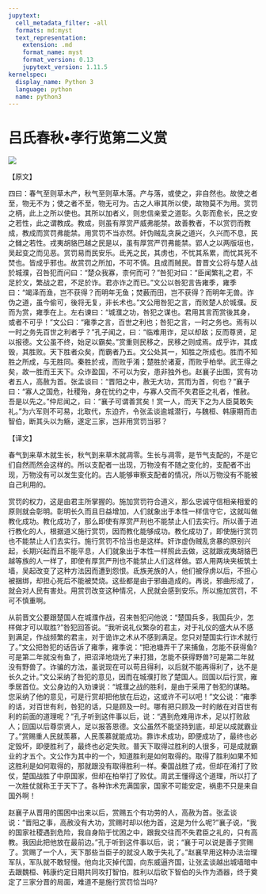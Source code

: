 ```yaml
---
jupytext:
  cell_metadata_filter: -all
  formats: md:myst
  text_representation:
    extension: .md
    format_name: myst
    format_version: 0.13
    jupytext_version: 1.11.5
kernelspec:
  display_name: Python 3
  language: python
  name: python3
---
```

# 吕氏春秋&#8226;孝行览第二义赏

![](image/cover.jpg)

【原文】

四曰：春气至则草木产，秋气至则草木落。产与落，或使之，非自然也。故使之者至，物无不为；使之者不至，物无可为。古之人审其所以使，故物莫不为用。赏罚之柄，此上之所以使也。其所以加者义，则忠信亲爱之道彰。久彰而愈长，民之安之若性，此之谓教成。教成，则虽有厚赏严威弗能禁。故善教者，不以赏罚而教成，教成而赏罚弗能禁。用赏罚不当亦然。奸伪贼乱贪戾之道兴，久兴而不息，民之雠之若性。戎夷胡貉巴越之民是以，虽有厚赏严罚弗能禁。郢人之以两版垣也，吴起变之而见恶。赏罚易而民安乐。氐羌之民，其虏也，不忧其系累，而忧其死不焚也。皆成乎邪也。故赏罚之所加，不可不慎。且成而贼民。昔晋文公将与楚人战於城濮，召咎犯而问曰：“楚众我寡，柰何而可？”咎犯对曰：“臣闻繁礼之君，不足於文，繁战之君，不足於诈。君亦诈之而已。”文公以咎犯言告雍季，雍季曰：“竭泽而渔，岂不获得？而明年无鱼；焚薮而田，岂不获得？而明年无兽。诈伪之道，虽今偷可，後将无复，非长术也。”文公用咎犯之言，而败楚人於城濮。反而为赏，雍季在上。左右谏曰：“城濮之功，咎犯之谋也。君用其言而赏後其身，或者不可乎！”文公曰：“雍季之言，百世之利也；咎犯之言，一时之务也。焉有以一时之务先百世之利者乎？”孔子闻之，曰：“临难用诈，足以却敌；反而尊贤，足以报德。文公虽不终，始足以霸矣。”赏重则民移之，民移之则成焉。成乎诈，其成毁，其胜败。天下胜者众矣，而霸者乃五。文公处其一，知胜之所成也。胜而不知胜之所成，与无胜同。秦胜於戎，而败乎淆；楚胜於诸夏，而败乎柏举。武王得之矣，故一胜而王天下。众诈盈国，不可以为安，患非独外也。赵襄子出围，赏有功者五人，高赦为首。张孟谈曰：“晋阳之中，赦无大功，赏而为首，何也？”襄子曰：“寡人之国危，社稷殆，身在忧约之中，与寡人交而不失君臣之礼者，惟赦。吾是以先之。”仲尼闻之，曰：“襄子可谓善赏矣！赏一人，而天下之为人臣莫敢失礼。”为六军则不可易，北取代，东迫齐，令张孟谈逾城潜行，与魏桓、韩康期而击智伯，断其头以为觞，遂定三家，岂非用赏罚当邪？

【译文】

春气到来草木就生长，秋气到来草木就凋零。生长与凋零，是节气支配的，不是它们自然而然会这样的。所以支配者一出现，万物没有不随之变化的，支配者不出现，万物没有可以发生变化的。古人能够审察支配者的情况，所以万物没有不能被自己利用的。

赏罚的权力，这是由君主所掌握的。施加赏罚符合道义，那么忠诚守信相亲相爱的原则就会彰明。彰明长久而且日益增加，人们就象出于本性一样信守它，这就叫做教化成功。教化成功了，那么即使有厚赏严刑也不能禁止人们去实行。所以善于进行教化的人，根据道义施行赏罚，因而教化能够成功。教化成功了，即使施行赏罚也不能禁止人们去实行。施行赏罚不恰当也是这样。奸诈虚伪贼乱贪暴的原别兴起，长期兴起而且不能平息，人们就象出于本性一样照此去做，这就跟戎夷胡貉巴越等族的人一样了，即使有厚赏严刑也不能禁止人们这样做。郢人用两块夹板筑土墙，吴起改变了这种方法因而遭到怨恨。氐族羌族的人，他们被俘虏以后，不担心被捆绑，却担心死后不能被焚烧。这些都是由于邪曲造成的。再说，邪曲形成了，就会对人民有害处。用赏罚改变这种情况，人民就会感到安乐。所以施加赏罚，不可不慎重啊。

从前晋文公要跟楚国人在城濮作战，召来咎犯问他说：“楚国兵多，我国兵少，怎样做才可以取胜?”咎犯回答说。“我听说礼仪繁杂的君主，对于礼仪的盛大从不感到满足，作战频繁的君主，对于诡诈之术从不感到满足。您只对楚国实行诈术就行了。”文公把咎犯的话告诉了雍季，雍季说：“把池塘弄干了来捕鱼，怎能不获得鱼?可是第二年就没有鱼了，把沼泽地烧光了来打猎，怎能不获得野兽?可是第二年就没有野兽了。诈骗的方法，虽说现在可以苟且得利，以后就不能再得利了，达不是长久之计。”文公采纳了咎犯的意见，因而在城濮打败了楚国人。回国以后行赏，雍季居首位。文公身边的入劝谏说：“城濮之战的胜利，是由于采用了咎犯的谋略。您采纳了他的意见，可是行赏却把他放在后边，这或许不可以吧！”文公说：“雍季的话，对百世有利，咎犯的话，只是顾及一时。哪有把只顾及一时的敞在对百世有利的前面的道理呢？”孔子听到这件事以后，说：“遇到危难用诈术，足以打败敌人；回国以后尊崇贤人，足以报答恩德。文公虽然不能坚持到底，却足以成就霸业了。”赏赐重人民就羡慕，人民羡慕就能成功。靠诈术成功，即便成功了，最终也必定毁坏，即便胜利了，最终也必定失败。普天下取得过胜利的人很多，可是成就霸业的才五个。文公作为其中的一个，知道胜利是如何取得的。取得了胜利如果不知这胜利是如何取得的，那就跟没有取得胜利一样。秦国战胜了戎，但却在淆打了败仗，楚国战胜了中原国家，但却在柏举打了败仗。周武王懂得这个道理，所以打了一次胜仗就称王于天下了。各种诈术充满国家，国家不可能安定，祸患不只是来自国外啊！

赵襄子从晋用的围困中出来以后，赏赐五个有功劳的人，高赦为首。张孟谈说：“晋阳之事，高赦没有大功，赏赐时却以他为首，这是为什么呢?”襄子说，“我的国家社稷遇到危险，我自身陷于忧困之中，跟我交往而不失君臣之礼的，只有高教。我因此把他放在最前边。”孔于听到这件事以后，说；“襄于可以说是善子赏赐了。赏赐了一个人，天下那些当臣子的就没人敢于失礼了。”赵襄早用这种办法治理军队，军队就不敢轻慢。他向北灭掉代国，向东威逼齐国，让张孟谈越出城墙暗中去跟魏桓、韩康约定日期共同攻打智怕，胜利以后砍下智伯的头作为酒器，终于奠定了三家分晋的局面，难道不是施行赏罚恰当吗?



